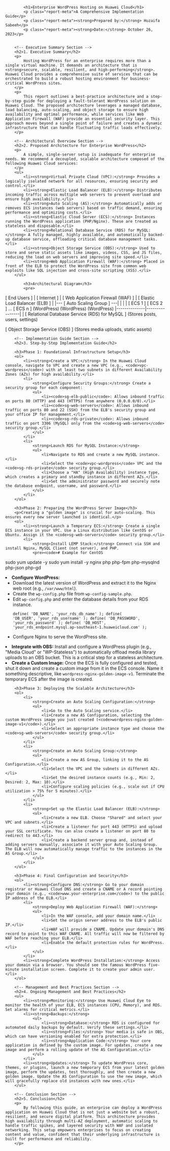 
            <h1>Enterprise WordPress Hosting on Huawei Cloud</h1>
            <p class="report-meta">A Comprehensive Implementation Guide</p>
            <p class="report-meta"><strong>Prepared by:</strong> Huzaifa Sabeeh</p>
            <p class="report-meta"><strong>Date:</strong> October 26, 2023</p>
  

        <!-- Executive Summary Section -->
        <h2>1. Executive Summary</h2>
        <p>
            Hosting WordPress for an enterprise requires more than a single virtual machine. It demands an architecture that is <strong>secure, scalable, resilient, and high-performing</strong>. Huawei Cloud provides a comprehensive suite of services that can be orchestrated to build a robust hosting environment for business-critical WordPress sites.
        </p>
        <p>
            This report outlines a best-practice architecture and a step-by-step guide for deploying a fault-tolerant WordPress solution on Huawei Cloud. The proposed architecture leverages a managed database, load balancing, auto-scaling, and object storage to ensure high availability and optimal performance, while services like Web Application Firewall (WAF) provide an essential security layer. This approach moves beyond a single point of failure and creates a dynamic infrastructure that can handle fluctuating traffic loads effectively.
        </p>

        <!-- Architectural Overview Section -->
        <h2>2. Proposed Architecture for Enterprise WordPress</h2>
        <p>
            A simple, single-server setup is inadequate for enterprise needs. We recommend a decoupled, scalable architecture composed of the following Huawei Cloud services:
        </p>
        <ul>
            <li><strong>Virtual Private Cloud (VPC):</strong> Provides a logically isolated network for all resources, ensuring security and control.</li>
            <li><strong>Elastic Load Balancer (ELB):</strong> Distributes incoming traffic across multiple web servers to prevent overload and ensure high availability.</li>
            <li><strong>Auto Scaling (AS):</strong> Automatically adds or removes ECS instances (web servers) based on traffic demand, ensuring performance and optimizing costs.</li>
            <li><strong>Elastic Cloud Server (ECS):</strong> Instances running the WordPress application (PHP/Nginx). These are treated as stateless and disposable.</li>
            <li><strong>Relational Database Service (RDS) for MySQL:</strong> A fully managed, highly available, and automatically backed-up database service, offloading critical database management tasks.</li>
            <li><strong>Object Storage Service (OBS):</strong> Used to store and serve static assets like images, videos, CSS, and JS files, reducing the load on web servers and improving site speed.</li>
            <li><strong>Web Application Firewall (WAF):</strong> Placed in front of the ELB to protect the WordPress site from common web exploits like SQL injection and cross-site scripting (XSS).</li>
        </ul>

            <h3>Architectural Diagram</h3>
            <pre>
[ End Users ]
      |
[ Internet ]
      |
[ Web Application Firewall (WAF) ]
      |
[ Elastic Load Balancer (ELB) ]
      |
      |--- [ Auto Scaling Group ] ---|
      |            |                 |
[ ECS 1 ]      [ ECS 2 ] ...   [ ECS n ]
(WordPress)    (WordPress)     (WordPress)
      |--------------|----------------|
                     |
[ Relational Database Service (RDS) for MySQL ]
(Stores posts, users, settings)

[ Object Storage Service (OBS) ]
(Stores media uploads, static assets)
            </pre>

        <!-- Implementation Guide Section -->
        <h2>3. Step-by-Step Implementation Guide</h2>
        
        <h3>Phase 1: Foundational Infrastructure Setup</h3>
        <ol>
            <li><strong>Create a VPC:</strong> In the Huawei Cloud console, navigate to VPC and create a new VPC (e.g., <code>vpc-wordpress</code>) with at least two subnets in different Availability Zones (AZs) for high availability.</li>
            <li>
                <strong>Configure Security Groups:</strong> Create a security group for each component:
                <ul>
                    <li><code>sg-elb-public</code>: Allows inbound traffic on ports 80 (HTTP) and 443 (HTTPS) from anywhere (0.0.0.0/0).</li>
                    <li><code>sg-web-servers</code>: Allows inbound traffic on ports 80 and 22 (SSH) from the ELB's security group and your office IP for management.</li>
                    <li><code>sg-rds-private</code>: Allows inbound traffic on port 3306 (MySQL) only from the <code>sg-web-servers</code> security group.</li>
                </ul>
            </li>
            <li>
                <strong>Launch RDS for MySQL Instance:</strong>
                <ul>
                    <li>Navigate to RDS and create a new MySQL instance.</li>
                    <li>Select the <code>vpc-wordpress</code> VPC and the <code>sg-rds-private</code> security group.</li>
                    <li>Choose a "HA" (High Availability) instance type, which creates a primary and standby instance in different AZs.</li>
                    <li>Set the administrator password and securely note the database endpoint, username, and password.</li>
                </ul>
            </li>
        </ol>

        <h3>Phase 2: Preparing the WordPress Server Image</h3>
        <p>Creating a "golden image" is crucial for auto-scaling. This ensures every new server launched is identical.</p>
        <ol>
            <li><strong>Launch a Temporary ECS:</strong> Create a single ECS instance in your VPC. Use a Linux distribution like CentOS or Ubuntu. Assign it the <code>sg-web-servers</code> security group.</li>
            <li>
                <strong>Install LEMP Stack:</strong> Connect via SSH and install Nginx, MySQL Client (not server), and PHP.
                <pre><code># Example for CentOS
sudo yum update -y
sudo yum install -y nginx php php-fpm php-mysqlnd php-json php-gd</code></pre>
            </li>
            <li>
                <strong>Configure WordPress:</strong>
                <ul>
                    <li>Download the latest version of WordPress and extract it to the Nginx web root (e.g., <code>/var/www/html</code>).</li>
                    <li>Create the <code>wp-config.php</code> file from <code>wp-config-sample.php</code>.</li>
                    <li>Edit <code>wp-config.php</code> and enter the database details from your RDS instance.
                        <pre><code>define( 'DB_NAME', 'your_rds_db_name' );
define( 'DB_USER', 'your_rds_username' );
define( 'DB_PASSWORD', 'your_rds_password' );
define( 'DB_HOST', 'your_rds_endpoint.mysql.ap-southeast-1.huaweicloud.com' );</code></pre>
                    </li>
                    <li>Configure Nginx to serve the WordPress site.</li>
                </ul>
            </li>
            <li><strong>Integrate with OBS:</strong> Install and configure a WordPress plugin (e.g., "Media Cloud" or "WP-Stateless") to automatically offload media library uploads to an OBS bucket. This is a critical step for a stateless architecture.</li>
            <li><strong>Create a Custom Image:</strong> Once the ECS is fully configured and tested, shut it down and create a custom image from it in the ECS console. Name it something descriptive, like <code>wordpress-nginx-golden-image-v1</code>. Terminate the temporary ECS after the image is created.</li>
        </ol>

        <h3>Phase 3: Deploying the Scalable Architecture</h3>
        <ol>
            <li>
                <strong>Create an Auto Scaling Configuration:</strong>
                <ul>
                    <li>Go to the Auto Scaling service.</li>
                    <li>Create a new AS Configuration, selecting the custom WordPress image you just created (<code>wordpress-nginx-golden-image-v1</code>).</li>
                    <li>Select an appropriate instance type and choose the <code>sg-web-servers</code> security group.</li>
                </ul>
            </li>
            <li>
                <strong>Create an Auto Scaling Group:</strong>
                <ul>
                    <li>Create a new AS Group, linking it to the AS Configuration.</li>
                    <li>Select the VPC and the subnets in different AZs.</li>
                    <li>Set the desired instance counts (e.g., Min: 2, Desired: 2, Max: 10).</li>
                    <li>Configure scaling policies (e.g., scale out if CPU utilization > 75% for 5 minutes).</li>
                </ul>
            </li>
            <li>
                <strong>Set up the Elastic Load Balancer (ELB):</strong>
                <ul>
                    <li>Create a new ELB. Choose "Shared" and select your VPC and subnets.</li>
                    <li>Create a listener for port 443 (HTTPS) and upload your SSL certificate. You can also create a listener on port 80 to redirect to 443.</li>
                    <li>Create a backend server group and, instead of adding servers manually, associate it with your Auto Scaling Group. The ELB will now automatically manage traffic to the instances in the AS Group.</li>
                </ul>
            </li>
        </ol>

        <h3>Phase 4: Final Configuration and Security</h3>
        <ol>
            <li><strong>Configure DNS:</strong> Go to your domain registrar or Huawei Cloud DNS and create a CNAME or A record pointing your domain (e.g., <code>www.your-enterprise.com</code>) to the public IP address of the ELB.</li>
            <li>
                <strong>Deploy Web Application Firewall (WAF):</strong>
                <ul>
                    <li>In the WAF console, add your domain name.</li>
                    <li>Set the origin server address to the ELB's public IP.</li>
                    <li>WAF will provide a CNAME. Update your domain's DNS record to point to this WAF CNAME. All traffic will now be filtered by WAF before reaching your ELB.</li>
                    <li>Enable the default protection rules for WordPress.</li>
                </ul>
            </li>
            <li><strong>Complete WordPress Installation:</strong> Access your domain via a browser. You should see the famous WordPress five-minute installation screen. Complete it to create your admin user.</li>
        </ol>

        <!-- Management and Best Practices Section -->
        <h2>4. Ongoing Management and Best Practices</h2>
        <ul>
            <li><strong>Monitoring:</strong> Use Huawei Cloud Eye to monitor the health of your ELB, ECS instances (CPU, Memory), and RDS. Set alarms for critical metrics.</li>
            <li><strong>Backups:</strong>
                <ul>
                    <li><strong>Database:</strong> RDS is configured for automated daily backups by default. Verify these settings.</li>
                    <li><strong>Files:</strong> Your media is safe in OBS, which can have versioning enabled for extra protection.</li>
                    <li><strong>Application Code:</strong> Your core application is defined by the custom image. For updates, create a new image and perform a rolling update of the AS Configuration.</li>
                </ul>
            </li>
            <li><strong>Updates:</strong> To update WordPress core, themes, or plugins, launch a new temporary ECS from your latest golden image, perform the updates, test thoroughly, and then create a new golden image. Update the AS Configuration to use the new image, which will gracefully replace old instances with new ones.</li>
        </ul>

        <!-- Conclusion Section -->
        <h2>5. Conclusion</h2>
        <p>
            By following this guide, an enterprise can deploy a WordPress application on Huawei Cloud that is not just a website but a robust, resilient, and secure digital platform. This architecture provides high availability through multi-AZ deployment, automatic scaling to handle traffic spikes, and layered security with WAF and isolated networking. This setup empowers enterprises to focus on creating content and value, confident that their underlying infrastructure is built for performance and reliability.
        </p>
